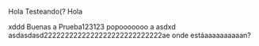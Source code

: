 
Hola
Testeando(?
Hola


xddd
Buenas
a
Prueba123123
popooooooo
a
asdxd
asdasdasd2222222222222222222222222222ae
onde estáaaaaaaaaaan?

